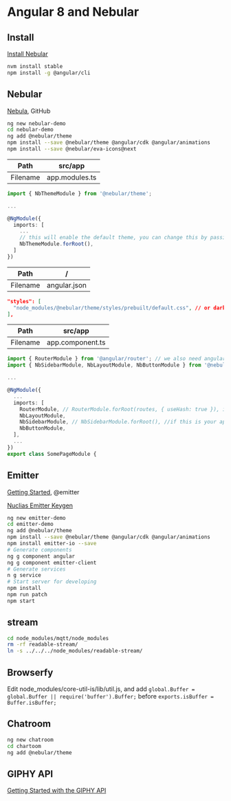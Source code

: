 # Angular 8 and Nebular

## Install

[Install Nebular](https://akveo.github.io/nebular/docs/guides/install-nebular#install-nebular)

```bash
nvm install stable
npm install -g @angular/cli
```

## Nebular

[Nebula](https://github.com/akveo/nebular), GitHub

```bash
ng new nebular-demo
cd nebular-demo
ng add @nebular/theme
npm install --save @nebular/theme @angular/cdk @angular/animations
npm install --save @nebular/eva-icons@next
```

Path | src/app
-|-
Filename | app.modules.ts

```ts
import { NbThemeModule } from '@nebular/theme';

...

@NgModule({
  imports: [
    ...
    // this will enable the default theme, you can change this by passing `{ name: 'dark' }` to enable the dark theme
    NbThemeModule.forRoot(),
  ]
})
```

Path | /
-|-
Filename | angular.json

```json
"styles": [
  "node_modules/@nebular/theme/styles/prebuilt/default.css", // or dark.css
],
```

Path | src/app
-|-
Filename | app.component.ts

```ts
import { RouterModule } from '@angular/router'; // we also need angular router for Nebular to function properly
import { NbSidebarModule, NbLayoutModule, NbButtonModule } from '@nebular/theme';

...

@NgModule({
  ...
  imports: [
    RouterModule, // RouterModule.forRoot(routes, { useHash: true }), if this is your app.module
    NbLayoutModule,
    NbSidebarModule, // NbSidebarModule.forRoot(), //if this is your app.module
    NbButtonModule,
  ],
  ...
})
export class SomePageModule {
```

## Emitter

[Getting Started](https://emitter.io/develop/getting-started/), @emitter

[Nuclias Emitter Keygen](http://emitter.nuclias.tw/keygen)

```bash
ng new emitter-demo
cd emitter-demo
ng add @nebular/theme
npm install --save @nebular/theme @angular/cdk @angular/animations
npm install emitter-io --save
# Generate components
ng g component angular
ng g component emitter-client
# Generate services
n g service
# Start server for developing
npm install
npm run patch
npm start
```

## stream

```bash
cd node_modules/mqtt/node_modules
rm -rf readable-stream/
ln -s ../../../node_modules/readable-stream/
```

## Browserfy

Edit node_modules/core-util-is/lib/util.js, and add `global.Buffer = global.Buffer || require('buffer').Buffer;` before `exports.isBuffer = Buffer.isBuffer;`

## Chatroom

```bash
ng new chatroom
cd chartoom
ng add @nebular/theme
```

## GIPHY API

[Getting Started with the GIPHY API](https://developers.giphy.com/docs/)